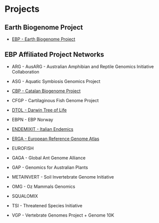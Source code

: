 # Projects


## Earth Biogenome Project

- [EBP - Earth Biogenome Project](/projects/EBP)

## EBP Affiliated Project Networks

- ARG - AusARG - Australian Amphibian and Reptile Genomics Initiative Collaboration

- ASG - Aquatic Symbiosis Genomics Project

- [CBP - Catalan Biogenome Project](/projects/CBP)

- CFGP - Cartilaginous Fish Genome Project

- [DTOL - Darwin Tree of Life](/projects/DTOL)

- EBPN - EBP Norway

- [ENDEMIXIT - Italian Endemics](/projects/ENDEMIXIT)

- [ERGA - European Reference Genome Atlas](/projects/ERGA)

- EUROFISH

- GAGA - Global Ant Genome Alliance

- GAP - Genomics for Australian Plants

- METAINVERT - Soil Invertebrate Genome Initiative

- OMG - Oz Mammals Genomics

- SQUALOMIX

- TSI - Threatened Species Initiative

- VGP  - Vertebrate Genomes Project + Genome 10K


